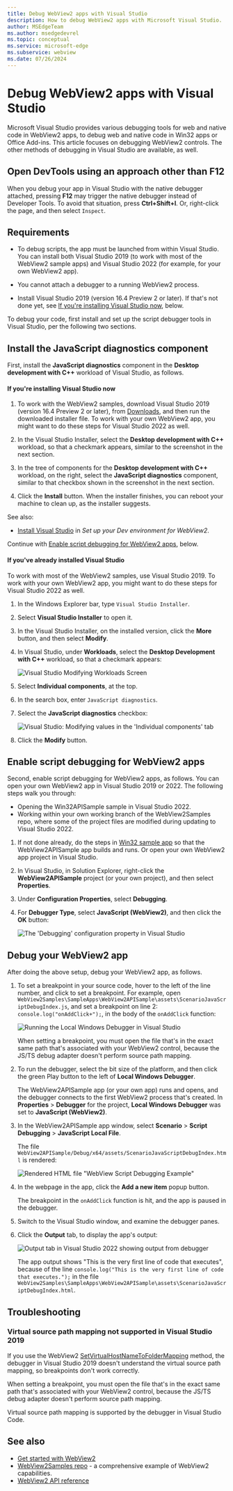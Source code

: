 ```yaml
---
title: Debug WebView2 apps with Visual Studio
description: How to debug WebView2 apps with Microsoft Visual Studio.
author: MSEdgeTeam
ms.author: msedgedevrel
ms.topic: conceptual
ms.service: microsoft-edge
ms.subservice: webview
ms.date: 07/26/2024
---
```

# Debug WebView2 apps with Visual Studio

Microsoft Visual Studio provides various debugging tools for web and native code in WebView2 apps, to debug web and native code in Win32 apps or Office Add-ins.  This article focuses on debugging WebView2 controls.  The other methods of debugging in Visual Studio are available, as well.


<!-- ====================================================================== -->
## Open DevTools using an approach other than F12

When you debug your app in Visual Studio with the native debugger attached, pressing **F12** may trigger the native debugger instead of Developer Tools.  To avoid that situation, press **Ctrl+Shift+I**.  Or, right-click the page, and then select `Inspect`.


<!-- ====================================================================== -->
## Requirements

*  To debug scripts, the app must be launched from within Visual Studio.  You can install both Visual Studio 2019 (to work with most of the WebView2 sample apps) and Visual Studio 2022 (for example, for your own WebView2 app).

*  You cannot attach a debugger to a running WebView2 process.

*  Install Visual Studio 2019 (version 16.4 Preview 2 or later).  If that's not done yet, see [If you're installing Visual Studio now](#if-youre-installing-visual-studio-now), below.


To debug your code, first install and set up the script debugger tools in Visual Studio, per the following two sections.


<!-- ====================================================================== -->
## Install the JavaScript diagnostics component

First, install the **JavaScript diagnostics** component in the **Desktop development with C++** workload of Visual Studio, as follows.


<!-- ------------------------------ -->
#### If you're installing Visual Studio now

1. To work with the WebView2 samples, download Visual Studio 2019 (version 16.4 Preview 2 or later), from [Downloads](https://visualstudio.microsoft.com/downloads/), and then run the downloaded installer file.  To work with your own WebView2 app, you might want to do these steps for Visual Studio 2022 as well.

1. In the Visual Studio Installer, select the **Desktop development with C++** workload, so that a checkmark appears, similar to the screenshot in the next section.

1. In the tree of components for the **Desktop development with C++** workload, on the right, select the **JavaScript diagnostics** component, similar to that checkbox shown in the screenshot in the next section.

1. Click the **Install** button.  When the installer finishes, you can reboot your machine to clean up, as the installer suggests.

See also:
* [Install Visual Studio](./machine-setup.md#install-visual-studio) in _Set up your Dev environment for WebView2_.

Continue with [Enable script debugging for WebView2 apps](#enable-script-debugging-for-webview2-apps), below.


<!-- ------------------------------ -->
#### If you've already installed Visual Studio

To work with most of the WebView2 samples, use Visual Studio 2019.  To work with your own WebView2 app, you might want to do these steps for Visual Studio 2022 as well.

1. In the Windows Explorer bar, type `Visual Studio Installer`.

1. Select **Visual Studio Installer** to open it.

1. In the Visual Studio Installer, on the installed version, click the **More** button, and then select **Modify**.

1. In Visual Studio, under **Workloads**, select the **Desktop Development with C++** workload, so that a checkmark appears:

   ![Visual Studio Modifying Workloads Screen](./debug-visual-studio-images/workloads.png)

1. Select **Individual components**, at the top.

1. In the search box, enter `JavaScript diagnostics`.

1. Select the **JavaScript diagnostics** checkbox:

   ![Visual Studio: Modifying values in the 'Individual components' tab](./debug-visual-studio-images/indiv-comp.png)

1. Click the **Modify** button.


<!-- ====================================================================== -->
## Enable script debugging for WebView2 apps

Second, enable script debugging for WebView2 apps, as follows.  You can open your own WebView2 app in Visual Studio 2019 or 2022.  The following steps walk you through:
* Opening the Win32APISample sample in Visual Studio 2022.
* Working within your own working branch of the WebView2Samples repo, where some of the project files are modified during updating to Visual Studio 2022.

1. If not done already, do the steps in [Win32 sample app](../samples/webview2apissample.md) so that the WebView2APISample app builds and runs.  Or open your own WebView2 app project in Visual Studio.

1. In Visual Studio, in Solution Explorer, right-click the **WebView2APISample** project (or your own project), and then select **Properties**.

1. Under **Configuration Properties**, select **Debugging**.

1. For **Debugger Type**, select **JavaScript (WebView2)**, and then click the **OK** button:

   ![The 'Debugging' configuration property in Visual Studio](./debug-visual-studio-images/enb-js.png)<!-- WebView2APISample -->


<!-- ====================================================================== -->
## Debug your WebView2 app

After doing the above setup, debug your WebView2 app, as follows.

1. To set a breakpoint in your source code, hover to the left of the line number, and click to set a breakpoint.  For example, open `WebView2Samples\SampleApps\WebView2APISample\assets\ScenarioJavaScriptDebugIndex.js`, and set a breakpoint on line 2: `console.log("onAddClick+");`, in the body of the `onAddClick` function:

   ![Running the Local Windows Debugger in Visual Studio](./debug-visual-studio-images/run-local-windows-debugger.png)

   When setting a breakpoint, you must open the file that's in the exact same path that's associated with your WebView2 control, because the JS/TS debug adapter doesn't perform source path mapping.  

1. To run the debugger, select the bit size of the platform, and then click the green Play button to the left of **Local Windows Debugger**.

   The WebView2APISample app (or your own app) runs and opens, and the debugger connects to the first WebView2 process that's created.  In **Properties** > **Debugger** for the project, **Local Windows Debugger** was set to **JavaScript (WebView2)**.

1. In the WebView2APISample app window, select **Scenario** > **Script Debugging** > **JavaScript Local File**.

   The file `WebView2APISample/Debug/x64/assets/ScenarioJavaScriptDebugIndex.html` is rendered:

   ![Rendered HTML file "WebView Script Debugging Example"](./debug-visual-studio-images/webview-script-debugging-example.png)

1. In the webpage in the app, click the **Add a new item** popup button.

   The breakpoint in the `onAddClick` function is hit, and the app is paused in the debugger.

1. Switch to the Visual Studio window, and examine the debugger panes.

1. Click the **Output** tab, to display the app's output:

   ![Output tab in Visual Studio 2022 showing output from debugger](./debug-visual-studio-images/output-tab-vs2022.png)

   The app output shows "This is the very first line of code that executes", because of the line `console.log("This is the very first line of code that executes.");` in the file `WebView2Samples\SampleApps\WebView2APISample\assets\ScenarioJavaScriptDebugIndex.html`.


<!-- ====================================================================== -->
## Troubleshooting

### Virtual source path mapping not supported in Visual Studio 2019

If you use the WebView2 [SetVirtualHostNameToFolderMapping](/dotnet/api/microsoft.web.webview2.core.corewebview2.setvirtualhostnametofoldermapping) method, the debugger in Visual Studio 2019<!-- or VS 2022? --> doesn't understand the virtual source path mapping, so breakpoints don't work correctly.

When setting a breakpoint, you must open the file that's in the exact same path that's associated with your WebView2 control, because the JS/TS debug adapter doesn't perform source path mapping.  

Virtual source path mapping is supported by the debugger in Visual Studio Code.<!-- what about Visual Studio? -->


<!-- ====================================================================== -->
## See also

* [Get started with WebView2](../get-started/get-started.md)
* [WebView2Samples repo](https://github.com/MicrosoftEdge/WebView2Samples) - a comprehensive example of WebView2 capabilities.
* [WebView2 API reference](../webview2-api-reference.md)
